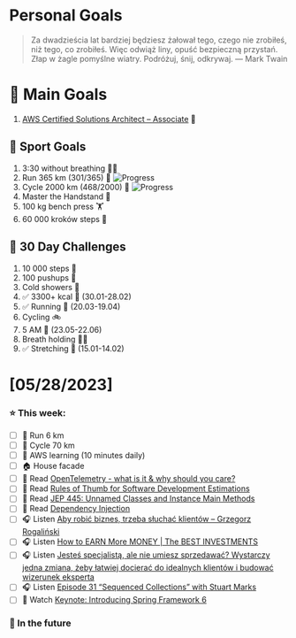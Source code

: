 
Personal Goals
==============
> Za dwadzieścia lat bardziej będziesz żałował tego, czego nie zrobiłeś, niż tego, co zrobiłeś. Więc odwiąż liny, opuść bezpieczną przystań. Złap w żagle pomyślne wiatry. Podróżuj, śnij, odkrywaj.
> — Mark Twain

# 🥇 Main Goals 
1. [AWS Certified Solutions Architect – Associate](https://aws.amazon.com/certification/certified-solutions-architect-associate/) 📜

## 🥈 Sport Goals 
1. 3:30 without breathing 😮‍💨
2. Run 365 km (301/365) 🏃 ![Progress](https://progress-bar.dev/82/)
3. Cycle 2000 km (468/2000) 🚴 ![Progress](https://progress-bar.dev/23/)
4. Master the Handstand 🤸
5. 100 kg bench press  🏋️
6. 60 000 kroków steps 🚶

## 🥉 30 Day Challenges 
1. 10 000 steps 🦶 
2. 100 pushups 🙇
3. Cold showers 🚿
4. ✅ 3300+ kcal 🍌 (30.01-28.02)
5. ✅ Running 🏃 (20.03-19.04)
6. Cycling 🚲
7. 5 AM 🌅 (23.05-22.06)
8. Breath holding 😮‍💨
9. ✅ Stretching 🧘 (15.01-14.02)

# [05/28/2023]
### ⭐ This week:
- [ ] 🏃 Run 6 km
- [ ] 🚴 Cycle 70 km
- [ ] 🎥 AWS learning (10 minutes daily)
- [ ] 🏠 House facade
- [ ] 📗 Read [OpenTelemetry - what is it & why should you care?](https://javakiss.blogspot.com/2023/04/opentelemetry-what-is-it-why-should-you.html)
- [ ] 📗 Read [Rules of Thumb for Software Development Estimations](https://vadimkravcenko.com/shorts/project-estimates/)
- [ ] 📗 Read [JEP 445: Unnamed Classes and Instance Main Methods](https://openjdk.org/jeps/445)
- [ ] 📗 Read [Dependency Injection](https://java-design-patterns.com/patterns/dependency-injection/)
- [ ] 🎧 Listen [Aby robić biznes, trzeba słuchać klientów – Grzegorz Rogaliński](https://zaprojektujswojezycie.pl/aby-robic-biznes-trzeba-sluchac-klientow-grzegorz-rogalinski/)
- [ ] 🎧 Listen [How to EARN More MONEY | The BEST INVESTMENTS](https://effortlessenglishshow.com/how-to-earn-more-money-the-best-investments)
- [ ] 🎧 Listen [Jesteś specjalistą, ale nie umiesz sprzedawać? Wystarczy jedna zmiana, żeby łatwiej docierać do idealnych klientów i budować wizerunek eksperta](https://malawielkafirma.pl/zdobywanie-klientow-na-uslugi/)
- [ ] 🎧 Listen [Episode 31 “Sequenced Collections” with Stuart Marks](https://inside.java/2023/04/25/podcast-031/)
- [ ] 🎥 Watch [Keynote: Introducing Spring Framework 6](https://youtu.be/mitWK_DwKGs)

### 🏅 In the future 
